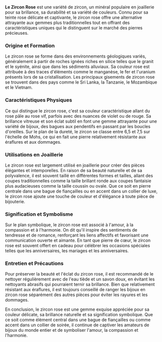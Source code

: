 **Le Zircon Rose** est une variété de zircon, un minéral populaire en joaillerie pour sa brillance, sa durabilité et sa variété de couleurs. Connu pour sa teinte rose délicate et captivante, le zircon rose offre une alternative attrayante aux gemmes plus traditionnelles tout en offrant des caractéristiques uniques qui le distinguent sur le marché des pierres précieuses.

### Origine et Formation

Le zircon rose se forme dans des environnements géologiques variés, généralement à partir de roches ignées riches en silice telles que le granit et le syénite, ainsi que dans les sédiments alluviaux. Sa couleur rose est attribuée à des traces d'éléments comme le manganèse, le fer et l'uranium présents lors de sa cristallisation. Les principaux gisements de zircon rose se trouvent dans des pays comme le Sri Lanka, la Tanzanie, le Mozambique et le Vietnam.

### Caractéristiques Physiques

Ce qui distingue le zircon rose, c'est sa couleur caractéristique allant du rose pâle au rose vif, parfois avec des nuances de violet ou de rouge. Sa brillance vitreuse et son éclat subtil en font une gemme attrayante pour une variété de bijoux, des bagues aux pendentifs en passant par les boucles d'oreilles. Sur le plan de la dureté, le zircon se classe entre 6,5 et 7,5 sur l'échelle de Mohs, ce qui en fait une pierre relativement résistante aux éraflures et aux dommages.

### Utilisations en Joaillerie

Le zircon rose est largement utilisé en joaillerie pour créer des pièces élégantes et intemporelles. En raison de sa beauté naturelle et de sa polyvalence, il est souvent taillé en différentes formes et tailles, allant des coupes traditionnelles comme la taille brillant ronde aux coupes fantaisie plus audacieuses comme la taille coussin ou ovale. Que ce soit en pierre centrale dans une bague de fiançailles ou en accent dans un collier de luxe, le zircon rose ajoute une touche de couleur et d'élégance à toute pièce de bijouterie.

### Signification et Symbolisme

Sur le plan symbolique, le zircon rose est associé à l'amour, à la compassion et à l'harmonie. On dit qu'il inspire des sentiments de tendresse et de romance, renforçant les liens affectifs et favorisant une communication ouverte et aimante. En tant que pierre de cœur, le zircon rose est souvent offert en cadeau pour célébrer les occasions spéciales telles que les anniversaires, les mariages et les anniversaires.

### Entretien et Précautions

Pour préserver la beauté et l'éclat du zircon rose, il est recommandé de le nettoyer régulièrement avec de l'eau tiède et un savon doux, en évitant les nettoyants abrasifs qui pourraient ternir sa brillance. Bien que relativement résistant aux éraflures, il est toujours conseillé de ranger les bijoux en zircon rose séparément des autres pièces pour éviter les rayures et les dommages.

En conclusion, le zircon rose est une gemme exquise appréciée pour sa couleur délicate, sa brillance naturelle et sa signification symbolique. Que ce soit comme élément central dans une bague de fiançailles ou comme accent dans un collier de soirée, il continue de captiver les amateurs de bijoux du monde entier et de symboliser l'amour, la compassion et l'harmonie.